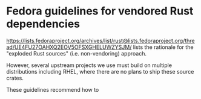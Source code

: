 # Fedora guidelines for vendored Rust dependencies

https://lists.fedoraproject.org/archives/list/rust@lists.fedoraproject.org/thread/UE4FU27OAHXQ2EOV5OFSXGHELUWZYSJM/
lists the rationale for the "exploded Rust sources" (i.e. non-vendoring) approach.

However, several upstream projects we use must build on multiple distributions including RHEL, where there are no plans to ship these source crates.

These guidelines recommend how to 